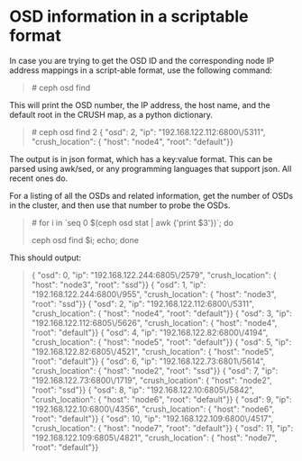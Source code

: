 # OSD information in a scriptable format

<!--more-->
In case you are trying to get the OSD ID and the corresponding node IP address mappings in a script-able format, use the following command:

> \# ceph osd find <OSD-num>

This will print the OSD number, the IP address, the host name, and the default root in the CRUSH map, as a python dictionary.

> \# ceph osd find 2 { "osd": 2, "ip": "192.168.122.112:6800\\/5311", "crush\_location": { "host": "node4", "root": "default"}}

The output is in json format, which has a key:value format. This can be parsed using awk/sed, or any programming languages that support json. All recent ones do.

For a listing of all the OSDs and related information, get the number of OSDs in the cluster, and then use that number to probe the OSDs.

> \# for i in \`seq 0 $(ceph osd stat | awk {'print $3'})\`; do
>
> ceph osd find $i; echo; done

This should output:

> { "osd": 0, "ip": "192.168.122.244:6805\\/2579", "crush\_location": { "host": "node3", "root": "ssd"}} { "osd": 1, "ip": "192.168.122.244:6800\\/955", "crush\_location": { "host": "node3", "root": "ssd"}} { "osd": 2, "ip": "192.168.122.112:6800\\/5311", "crush\_location": { "host": "node4", "root": "default"}} { "osd": 3, "ip": "192.168.122.112:6805\\/5626", "crush\_location": { "host": "node4", "root": "default"}} { "osd": 4, "ip": "192.168.122.82:6800\\/4194", "crush\_location": { "host": "node5", "root": "default"}} { "osd": 5, "ip": "192.168.122.82:6805\\/4521", "crush\_location": { "host": "node5", "root": "default"}} { "osd": 6, "ip": "192.168.122.73:6801\\/5614", "crush\_location": { "host": "node2", "root": "ssd"}} { "osd": 7, "ip": "192.168.122.73:6800\\/1719", "crush\_location": { "host": "node2", "root": "ssd"}} { "osd": 8, "ip": "192.168.122.10:6805\\/5842", "crush\_location": { "host": "node6", "root": "default"}} { "osd": 9, "ip": "192.168.122.10:6800\\/4356", "crush\_location": { "host": "node6", "root": "default"}} { "osd": 10, "ip": "192.168.122.109:6800\\/4517", "crush\_location": { "host": "node7", "root": "default"}} { "osd": 11, "ip": "192.168.122.109:6805\\/4821", "crush\_location": { "host": "node7", "root": "default"}}

